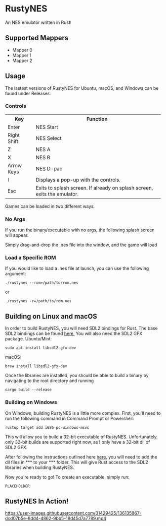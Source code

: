 # RustyNES

An NES emulator written in Rust!

## Supported Mappers
* Mapper 0
* Mapper 1
* Mapper 2

## Usage
The lastest versions of RustyNES for Ubuntu, macOS, and Windows can be found under Releases.

### Controls
<table>
  <tr>
    <th>Key</th>
    <th>Function</th>
  </tr>
  <tr>
    <td>Enter</td>
    <td>NES Start</td>
  </tr>
  <tr>
    <td>Right Shift</td>
    <td>NES Select</td>
  </tr>
  <tr>
    <td>Z</td>
    <td>NES A</td>
  </tr>
  <tr>
    <td>X</td>
    <td>NES B</td>
  </tr>
  <tr>
    <td>Arrow Keys</td>
    <td>NES D-pad</td>
  </tr>
  <tr>
    <td>I</td>
    <td>Displays a pop-up with the controls.</td>
  </tr>
  <tr>
    <td>Esc</td>
    <td>Exits to splash screen. If already on splash screen, exits the emulator.</td>
  </tr>
</table>


Games can be loaded in two different ways. 

### No Args
If you run the binary/executable with no args, the following splash screen will appear.

Simply drag-and-drop the .nes file into the window, and the game will load

### Load a Specific ROM
If you would like to load a .nes file at launch, you can use the following argument:
```
./rustynes --rom=/path/to/rom.nes
```
or 
```
./rustynes -r=/path/to/rom.nes
```

## Building on Linux and macOS
In order to build RustyNES, you will need SDL2 bindings for Rust. The base SDL2 bindings can be found <a href="https://github.com/Rust-SDL2/rust-sdl2">here.</a> You will also need the SDL2 GFX package.
Ubuntu/Mint:
```
sudo apt install libsdl2-gfx-dev
```
macOS:
```
brew install libsdl2-gfx-dev
```
Once the libraries are installed, you should be able to build a binary by navigating to the root directory and running
```
cargo build --release
```

### Building on Windows
On Windows, building RustyNES is a little more complex. First, you'll need to run the following command in Command Prompt or Powershell:
```
rustup target add i686-pc-windows-msvc
```
This will allow you to build a 32-bit executable of RustyNES. Unfortunately, only 32-bit builds are supported right now, as I only have a 32-bit dll of SDL2 GFX.

After following the instructions outlined here <a href="https://github.com/Rust-SDL2/rust-sdl2">here</a>, you will need to add the dll files in *** to your *** folder. This will give Rust access to the SDL2 libraries when building RustyNES.

Now you're ready to go! To create an executable, simply run:
```
PLACEHOLDER
```

## RustyNES In Action!
https://user-images.githubusercontent.com/31429425/136135867-dcd07b5e-8dd4-4862-9bb5-18d45d7a7789.mp4

